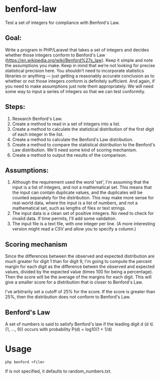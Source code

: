 # benford-law
Test a set of integers for compliance with Benford's Law.

## Goal:
Write a program in PHP/Laravel that takes a set of integers and decides whether those integers conform to Benford's Law (https://en.wikipedia.org/wiki/Benford%27s_law). Keep it simple and note the assumptions you make. Keep in mind that we’re not looking for precise statistical precision here. You shouldn’t need to incorporate statistics libraries or anything — just getting a reasonably accurate conclusion as to whether or not those integers conform is definitely sufficient. And again, if you need to make assumptions just note them appropriately. We will need some way to input a series of integers so that we can test conformity.

## Steps:
1. Research Benford's Law.
2. Create a method to read in a set of integers into a list.
3. Create a method to calculate the statistical distribution of the first digit of each integer in the list.
4. Create a method to calculate the Benford's Law distribution.
5. Create a method to compare the statistical distribution to the Benford's Law distribution. We'll need some kind of scoring mechanism.
6. Create a method to output the results of the comparison.

## Assumptions:
1. Although the requirement used the word 'set', I'm assuming that the input is a list of integers, and not a mathematical set. This means that the input can contain duplicate values, and the duplicates will be counted separately for the distribution. This may make more sense for real-world data, where the input is a list of numbers, and not a mathematical set, such as lengths of files or text strings.
2. The input data is a clean set of positive integers. No need to check for invalid data. If time permits, I'll add some validation.
3. The input file is a text file, with one integer per line. (A more interesting version might read a CSV and allow you to specify a column.)

## Scoring mechanism
Since the differences between the observed and expected distribution are much greater for digit 1 than for digit 9, I'm going to compute the percent margin for each digit as the difference betwen the observed and expected values, divided by the expected value (times 100 for being a percentage). Then the score will be the average of the margins for each digit. This will give a smaller score for a distribution that is closer to Benford's Law.

I've arbitrarily set a cutoff of 25% for the score. If the score is greater than 25%, then the distribution does not conform to Benford's Law.

## Benford's Law
A set of numbers is said to satisfy Benford's law if the leading digit d (d ∈ {1, ..., 9}) occurs with probability
  P(d) = log10(1 + 1/d)

# Usage
`php benford <file>`

If <file> is not specified, it defaults to random_numbers.txt.